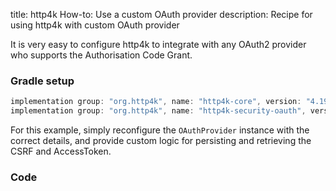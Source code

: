 title: http4k How-to: Use a custom OAuth provider
description: Recipe for using http4k with custom OAuth provider

It is very easy to configure http4k to integrate with any OAuth2 provider who supports the Authorisation Code Grant.

### Gradle setup

```groovy
implementation group: "org.http4k", name: "http4k-core", version: "4.19.1.0"
implementation group: "org.http4k", name: "http4k-security-oauth", version: "4.19.1.0"
```

For this example, simply reconfigure the `OAuthProvider` instance with the correct details, and provide custom logic for persisting and retrieving the CSRF and AccessToken.

### Code [<img class="octocat"/>](https://github.com/http4k/http4k/blob/master/src/docs/guide/howto/use_a_custom_oauth_provider/example.kt)

<script src="https://gist-it.appspot.com/https://github.com/http4k/http4k/blob/master/src/docs/guide/howto/use_a_custom_oauth_provider/example.kt"></script>
